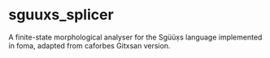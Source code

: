 # sguuxs_splicer
A finite-state morphological analyser for the Sgüüx̣s language implemented in foma, adapted from caforbes Gitxsan version.
